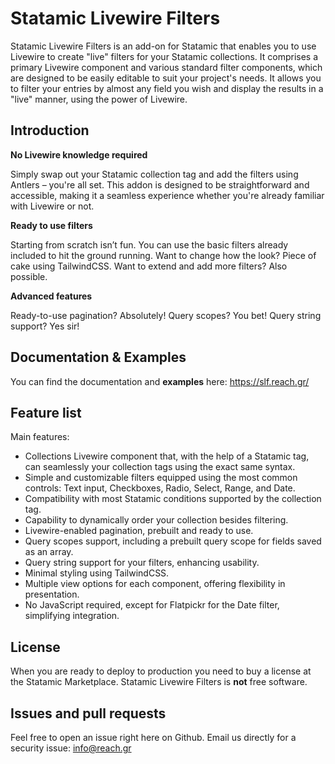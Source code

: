 # Statamic Livewire Filters

Statamic Livewire Filters is an add-on for Statamic that enables you to use Livewire to create "live" filters for your Statamic collections. It comprises a primary Livewire component and various standard filter components, which are designed to be easily editable to suit your project's needs. It allows you to filter your entries by almost any field you wish and display the results in a "live" manner, using the power of Livewire.

## Introduction

**No Livewire knowledge required**

Simply swap out your Statamic collection tag and add the filters using Antlers – you're all set. This addon is designed to be straightforward and accessible, making it a seamless experience whether you're already familiar with Livewire or not.

**Ready to use filters**

Starting from scratch isn’t fun. You can use the basic filters already included to hit the ground running. Want to change how the look? Piece of cake using TailwindCSS. Want to extend and add more filters? Also possible.

**Advanced features**

Ready-to-use pagination? Absolutely! Query scopes? You bet! Query string support? Yes sir!

## Documentation & Examples

You can find the documentation and **examples** here: https://slf.reach.gr/

## Feature list

Main features:

- Collections Livewire component that, with the help of a Statamic tag, can seamlessly your collection tags using the exact same syntax.
- Simple and customizable filters equipped using the most common controls: Text input, Checkboxes, Radio, Select, Range, and Date.
- Compatibility with most Statamic conditions supported by the collection tag.
- Capability to dynamically order your collection besides filtering.
- Livewire-enabled pagination, prebuilt and ready to use.
- Query scopes support, including a prebuilt query scope for fields saved as an array.
- Query string support for your filters, enhancing usability.
- Minimal styling using TailwindCSS.
- Multiple view options for each component, offering flexibility in presentation.
- No JavaScript required, except for Flatpickr for the Date filter, simplifying integration.

## License 

When you are ready to deploy to production you need to buy a license at the Statamic Marketplace.
Statamic Livewire Filters is **not** free software. 

## Issues and pull requests 

Feel free to open an issue right here on Github. Email us directly for a security issue: info@reach.gr

